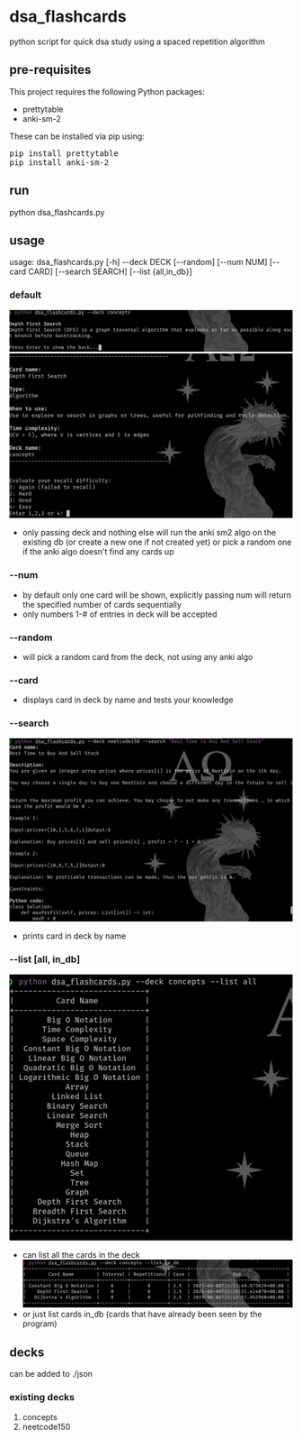 # dsa_flashcards
python script for quick dsa study using a spaced repetition algorithm

## pre-requisites
This project requires the following Python packages:

- prettytable
- anki-sm-2

These can be installed via pip using:
<pre>
pip install prettytable
pip install anki-sm-2
</pre>

## run
python dsa_flashcards.py

## usage
usage: dsa_flashcards.py [-h] --deck DECK [--random] [--num NUM] [--card CARD] [--search SEARCH] [--list {all,in_db}]
### default
![Example Front](img/sample_card_front.png)
![Example Back](img/sample_card_back.png)
- only passing deck and nothing else will run the anki sm2 algo on the existing db (or create a new one if not created yet) or pick a random one if the anki algo doesn't find any cards up

### --num
- by default only one card will be shown, explicitly passing num will return the specified number of cards sequentially
- only numbers 1-# of entries in deck will be accepted
### --random
- will pick a random card from the deck, not using any anki algo
### --card
- displays card in deck by name and tests your knowledge
### --search
![Example Search](img/sample_search.png)
- prints card in deck by name
### --list [all, in_db]
![Example List All Card Names](img/sample_list_all.png)
- can list all the cards in the deck
![Example List Cards In DB](img/sample_list_in_db.png)
- or just list cards in_db (cards that have already been seen by the program)

## decks
can be added to ./json
### existing decks
1. concepts
2. neetcode150
